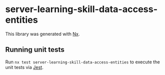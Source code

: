 # server-learning-skill-data-access-entities

This library was generated with [Nx](https://nx.dev).

## Running unit tests

Run `nx test server-learning-skill-data-access-entities` to execute the unit tests via [Jest](https://jestjs.io).
